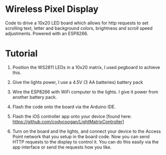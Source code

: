 # Wireless Pixel Display
Code to drive a 10x20 LED board which allows for http requests to set scrolling text, letter and background colors, brightness and scroll speed adjustments. Powered with an ESP8266.

# Tutorial
1. Position the WS2811 LEDs in a 10x20 matrix, I used pegboard to achieve this. 

2. Give the lights power, I use a 4.5V (3 AA batteries) battery pack 

3. Wire the ESP8266 with WiFi computer to the lights. I give it power from another battery pack.

4. Flash the code onto the board via the Arduino IDE.

5. Flash the iOS controller app onto your device [found here: https://github.com/codycoogan/LightMatrixController] 

6. Turn on the board and the lights, and connect your device to the Access Point network that you setup in the board code. Now you can send HTTP requests to the display to control it. You can do this easily via the app interface or send the requests how you like.  
